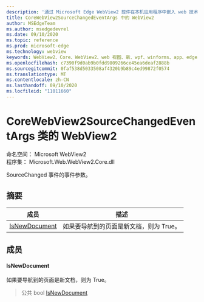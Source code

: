 ```yaml
---
description: '通过 Microsoft Edge WebView2 控件在本机应用程序中嵌入 web 技术 (HTML、CSS 和 JavaScript) '
title: CoreWebView2SourceChangedEventArgs 中的 WebView2
author: MSEdgeTeam
ms.author: msedgedevrel
ms.date: 09/10/2020
ms.topic: reference
ms.prod: microsoft-edge
ms.technology: webview
keywords: WebView2、Core、WebView2、web 视图、新、wpf、winforms、app、edge、CoreWebView2、CoreWebView2Controller、浏览器控件、边缘 html、、浏览器控件、边缘 html、WebView2
ms.openlocfilehash: c7390f9d0ab9b0fdd9809266ce45ea6deaf2888b
ms.sourcegitcommit: 0faf538d5033508af4320b9b89c4ed99872f0574
ms.translationtype: MT
ms.contentlocale: zh-CN
ms.lasthandoff: 09/10/2020
ms.locfileid: "11011660"
---
```

# CoreWebView2SourceChangedEventArgs 类的 WebView2 

命名空间： Microsoft WebView2 \
程序集： Microsoft.Web.WebView2.Core.dll

SourceChanged 事件的事件参数。

## 摘要

 成员                        | 描述
--------------------------------|---------------------------------------------
[IsNewDocument](#isnewdocument) | 如果要导航到的页面是新文档，则为 True。

## 成员

#### IsNewDocument 

如果要导航到的页面是新文档，则为 True。

> 公共 bool [IsNewDocument](#isnewdocument)

